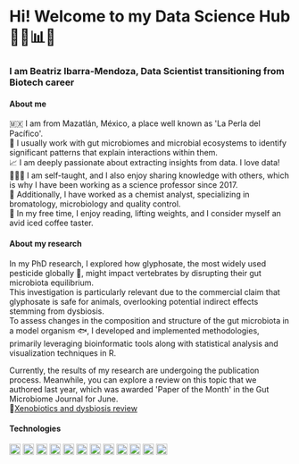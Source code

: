 # Hi! Welcome to my Data Science Hub 🖖🚀📊✨

### I am Beatriz Ibarra-Mendoza, Data Scientist transitioning from Biotech career


#### About me
🇲🇽 I am from Mazatlán, México, a place well known as 'La Perla del Pacífico'.  
🧬 I usually work with gut microbiomes and microbial ecosystems to identify significant patterns that explain interactions within them.  
📈 I am deeply passionate about extracting insights from data. I love data!  
👩🏽‍🏫 I am self-taught, and I also enjoy sharing knowledge with others, which is why I have been working as a science professor since 2017.  
🧫 Additionally, I have worked as a chemist analyst, specializing in bromatology, microbiology and quality control.  
🧋 In my free time, I enjoy reading, lifting weights, and I consider myself an avid iced coffee taster.

#### About my research
In my PhD research, I explored how glyphosate, the most widely used pesticide globally 🌱, might impact vertebrates by disrupting their gut microbiota equilibrium.  
This investigation is particularly relevant due to the commercial claim that glyphosate is safe for animals, overlooking potential indirect effects stemming from dysbiosis.  
To assess changes in the composition and structure of the gut microbiota in a model organism 🐟, I developed and implemented methodologies, primarily leveraging bioinformatic tools along with statistical analysis and visualization techniques in R.  

Currently, the results of my research are undergoing the publication process. Meanwhile, you can explore a review on this topic that we authored last year, which was awarded 'Paper of the Month' in the Gut Microbiome Journal for June.  
📍[Xenobiotics and dysbiosis review](https://www.cambridge.org/core/journals/gut-microbiome/article/microbial-gut-dysbiosis-induced-by-xenobiotics-in-model-organisms-and-the-relevance-of-experimental-criteria-a-minireview/6FE5B5B363A881BC9CD74AD59475B297)

#### Technologies
<img src="https://cdn.jsdelivr.net/gh/devicons/devicon@latest/icons/python/python-original.svg" width="20" height="20" > <img src="https://cdn.jsdelivr.net/gh/devicons/devicon@latest/icons/rstudio/rstudio-original.svg" width="20" height="20" > <img src="https://cdn.jsdelivr.net/gh/devicons/devicon@latest/icons/anaconda/anaconda-original.svg" width="20" height="20" > <img src="https://cdn.jsdelivr.net/gh/devicons/devicon@latest/icons/vscode/vscode-original.svg" width="20" height="20" > <img src="https://cdn.jsdelivr.net/gh/devicons/devicon@latest/icons/jupyter/jupyter-original-wordmark.svg" width="20" height="20" > <img src="https://cdn.jsdelivr.net/gh/devicons/devicon@latest/icons/scikitlearn/scikitlearn-original.svg" width="20" height="20" > <img src="https://cdn.jsdelivr.net/gh/devicons/devicon@latest/icons/streamlit/streamlit-original.svg" width="20" height="20" > <img src="https://cdn.jsdelivr.net/gh/devicons/devicon@latest/icons/pandas/pandas-original-wordmark.svg" width="20" height="20" > <img src="https://cdn.jsdelivr.net/gh/devicons/devicon@latest/icons/numpy/numpy-original-wordmark.svg" width="20" height="20" > <img src="https://cdn.jsdelivr.net/gh/devicons/devicon@latest/icons/matplotlib/matplotlib-plain.svg" width="20" height="20" >
            <img src="https://cdn.jsdelivr.net/gh/devicons/devicon@latest/icons/canva/canva-original.svg" width="20" height="20" >
            <img src="https://cdn.jsdelivr.net/gh/devicons/devicon@latest/icons/notion/notion-original.svg" width="20" height="20" >
          
          



